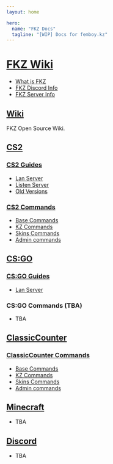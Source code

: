 ```yaml
---
layout: home

hero:
  name: "FKZ Docs"
  tagline: "[WIP] Docs for femboy.kz"
---
```


# [FKZ Wiki](/wiki-fkz)

- [What is FKZ](/wiki-fkz/fkz)
- [FKZ Discord Info](/wiki-fkz/discord)
- [FKZ Server Info](/wiki-fkz/servers)

## [Wiki](/wiki)

FKZ Open Source Wiki.

## [CS2](/wiki/cs2)

### [CS2 Guides](/wiki/cs2/guides)

- [Lan Server](/wiki/cs2/guides/lan)
- [Listen Server](/wiki/cs2/guides/listen)
- [Old Versions](/wiki/cs2/guides/old-versions)

### [CS2 Commands](/wiki/cs2/commands)

- [Base Commands](/wiki/cs2/commands/help)
- [KZ Commands](/wiki/cs2/commands/kz-help)
- [Skins Commands](/wiki/cs2/commands/skins)
- [Admin commands](/wiki/cs2/commands/admin-help)

## [CS:GO](/wiki/csgo)

### [CS:GO Guides](/wiki/csgo/guides)

- [Lan Server](/wiki/csgo/guides/lan)

### CS:GO Commands (TBA)

- TBA

## [ClassicCounter](/wiki/cscl)

### [ClassicCounter Commands](/wiki/cscl/commands)

- [Base Commands](/wiki/cscl/commands/help)
- [KZ Commands](/wiki/cscl/commands/kz-help)
- [Skins Commands](/wiki/cscl/commands/skins)
- [Admin commands](/wiki/cscl/commands/admin-help)

## [Minecraft](/wiki/minecraft)

- TBA

## [Discord](/wiki/discord)

- TBA
